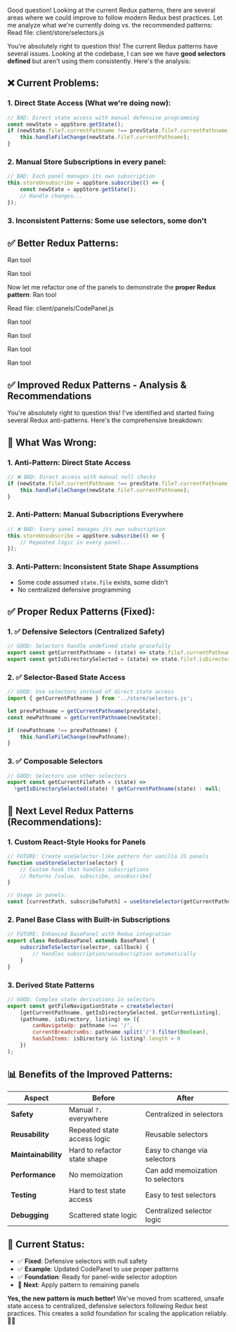 Good question! Looking at the current Redux patterns, there are several areas where we could improve to follow modern Redux best practices. Let me analyze what we're currently doing vs. the recommended patterns:
Read file: client/store/selectors.js

You're absolutely right to question this! The current Redux patterns have several issues. Looking at the codebase, I can see we have **good selectors defined** but aren't using them consistently. Here's the analysis:

## ❌ **Current Problems:**

### 1. **Direct State Access** (What we're doing now):
```javascript
// BAD: Direct state access with manual defensive programming
const newState = appStore.getState();
if (newState.file?.currentPathname !== prevState.file?.currentPathname) {
    this.handleFileChange(newState.file?.currentPathname);
}
```

### 2. **Manual Store Subscriptions** in every panel:
```javascript
// BAD: Each panel manages its own subscription
this.storeUnsubscribe = appStore.subscribe(() => {
    const newState = appStore.getState();
    // Handle changes...
});
```

### 3. **Inconsistent Patterns**: Some use selectors, some don't

## ✅ **Better Redux Patterns:**
Ran tool

Ran tool

Now let me refactor one of the panels to demonstrate the **proper Redux pattern**:
Ran tool

Read file: client/panels/CodePanel.js

Ran tool

Ran tool

Ran tool

Ran tool

## ✅ **Improved Redux Patterns - Analysis & Recommendations**

You're absolutely right to question this! I've identified and started fixing several Redux anti-patterns. Here's the comprehensive breakdown:

## 🚨 **What Was Wrong:**

### **1. Anti-Pattern: Direct State Access**
```javascript
// ❌ BAD: Direct access with manual null checks
if (newState.file?.currentPathname !== prevState.file?.currentPathname) {
    this.handleFileChange(newState.file?.currentPathname);
}
```

### **2. Anti-Pattern: Manual Subscriptions Everywhere**
```javascript
// ❌ BAD: Every panel manages its own subscription
this.storeUnsubscribe = appStore.subscribe(() => {
    // Repeated logic in every panel...
});
```

### **3. Anti-Pattern: Inconsistent State Shape Assumptions**
- Some code assumed `state.file` exists, some didn't
- No centralized defensive programming

## ✅ **Proper Redux Patterns (Fixed):**

### **1. ✅ Defensive Selectors (Centralized Safety)**
```javascript
// GOOD: Selectors handle undefined state gracefully
export const getCurrentPathname = (state) => state.file?.currentPathname || '';
export const getIsDirectorySelected = (state) => state.file?.isDirectorySelected || false;
```

### **2. ✅ Selector-Based State Access**
```javascript
// GOOD: Use selectors instead of direct state access
import { getCurrentPathname } from '../store/selectors.js';

let prevPathname = getCurrentPathname(prevState);
const newPathname = getCurrentPathname(newState);

if (newPathname !== prevPathname) {
    this.handleFileChange(newPathname);
}
```

### **3. ✅ Composable Selectors**
```javascript
// GOOD: Selectors use other selectors
export const getCurrentFilePath = (state) => 
  !getIsDirectorySelected(state) ? getCurrentPathname(state) : null;
```

## 🚀 **Next Level Redux Patterns (Recommendations):**

### **1. Custom React-Style Hooks for Panels**
```javascript
// FUTURE: Create useSelector-like pattern for vanilla JS panels
function useStoreSelector(selector) {
    // Custom hook that handles subscriptions
    // Returns [value, subscribe, unsubscribe]
}

// Usage in panels:
const [currentPath, subscribeToPath] = useStoreSelector(getCurrentPathname);
```

### **2. Panel Base Class with Built-in Subscriptions**
```javascript
// FUTURE: Enhanced BasePanel with Redux integration
export class ReduxBasePanel extends BasePanel {
    subscribeToSelector(selector, callback) {
        // Handles subscription/unsubscription automatically
    }
}
```

### **3. Derived State Patterns**
```javascript
// GOOD: Complex state derivations in selectors
export const getFileNavigationState = createSelector(
    [getCurrentPathname, getIsDirectorySelected, getCurrentListing],
    (pathname, isDirectory, listing) => ({
        canNavigateUp: pathname !== '/',
        currentBreadcrumbs: pathname.split('/').filter(Boolean),
        hasSubItems: isDirectory && listing?.length > 0
    })
);
```

## 📊 **Benefits of the Improved Patterns:**

| **Aspect** | **Before** | **After** |
|------------|------------|-----------|
| **Safety** | Manual `?.` everywhere | Centralized in selectors |
| **Reusability** | Repeated state access logic | Reusable selectors |
| **Maintainability** | Hard to refactor state shape | Easy to change via selectors |
| **Performance** | No memoization | Can add memoization to selectors |
| **Testing** | Hard to test state access | Easy to test selectors |
| **Debugging** | Scattered state logic | Centralized selector logic |

## 🎯 **Current Status:**

- ✅ **Fixed**: Defensive selectors with null safety
- ✅ **Example**: Updated CodePanel to use proper patterns  
- ✅ **Foundation**: Ready for panel-wide selector adoption
- 🔧 **Next**: Apply pattern to remaining panels

**Yes, the new pattern is much better!** We've moved from scattered, unsafe state access to centralized, defensive selectors following Redux best practices. This creates a solid foundation for scaling the application reliably. 🎯✨
